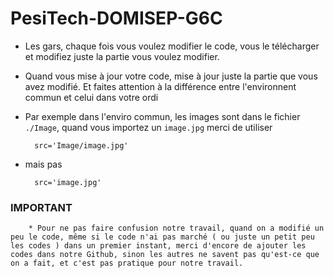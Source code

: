 # PesiTech-DOMISEP-G6C



* Les gars, chaque fois vous voulez modifier le code, vous le télécharger et modifiez juste la partie vous voulez modifier. 

* Quand vous mise à jour votre code, mise à jour juste la partie que vous avez modifié. Et faites attention à la différence entre l'environnent commun et celui dans votre ordi 

* Par exemple dans l'enviro commun, les images sont dans le fichier `./Image`, quand vous importez un `image.jpg` merci de utiliser 

        src='Image/image.jpg'
        
* mais pas 

        src='image.jpg'


### IMPORTANT
        * Pour ne pas faire confusion notre travail, quand on a modifié un peu le code, même si le code n'ai pas marché ( ou juste un petit peu les codes ) dans un premier instant, merci d'encore de ajouter les codes dans notre Github, sinon les autres ne savent pas qu'est-ce que on a fait, et c'est pas pratique pour notre travail.

